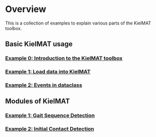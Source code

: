 # Overview

This is a collection of examples to explain various parts of the KielMAT toolbox.

## Basic KielMAT usage

### [Example 0: Introduction to the KielMAT toolbox](basic_00_intro_kielmat.md)
### [Example 1: Load data into KielMAT](basic_01_load_Data.md)
### [Example 2: Events in dataclass](basic_02_events.md)

## Modules of KielMAT

### [Example 1: Gait Sequence Detection](modules_01_gsd.md)
### [Example 2: Initial Contact Detection](modules_02_icd.md)
